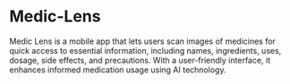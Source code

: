 # Medic-Lens
Medic Lens is a mobile app that lets users scan images of medicines for quick access to essential information, including names, ingredients, uses, dosage, side effects, and precautions. With a user-friendly interface, it enhances informed medication usage using AI technology.
